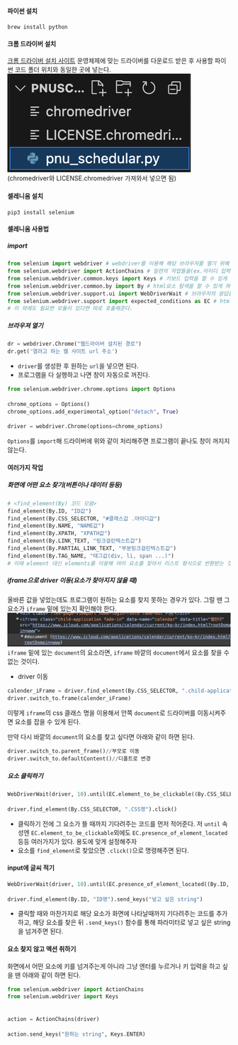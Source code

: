 #### 파이썬 설치
```terminal
brew install python
```
#### 크롬 드라이버 설치
[크롬 드라이버 설치 사이트](https://chromedriver.chromium.org/downloads)
운영체제에 맞는 드라이버를 다운로드 받은 후 사용할 파이썬 코드 폴더 위치와 동일한 곳에 넣는다.
![](../../images/Pasted%20image%2020240311151739.png)
(chromedriver와 LICENSE.chromedriver 가져와서 넣으면 됨)

#### 셀레니움 설치
```terminal
pip3 install selenium
```

#### 셀레니움 사용법
##### import
```python
from selenium import webdriver # webdriver를 이용해 해당 브라우저를 열기 위해
from selenium.webdriver import ActionChains # 일련의 작업들을(ex.아이디 입력, 비밀번호 입력, 로그인 버튼 클릭...) 연속적으로 실행할 수 있게 하기 위해
from selenium.webdriver.common.keys import Keys # 키보드 입력을 할 수 있게 하기 위해
from selenium.webdriver.common.by import By # html요소 탐색을 할 수 있게 하기 위해
from selenium.webdriver.support.ui import WebDriverWait # 브라우저의 응답을 기다릴 수 있게 하기 위해
from selenium.webdriver.support import expected_conditions as EC # html요소의 상태를 체크할 수 있게 하기 위해
# 이 외에도 필요한 모듈이 있다면 따로 호출해준다.
```

##### 브라우져 열기
```python
dr = webdriver.Chrome("웹드라이버 설치된 경로")
dr.get('열려고 하는 웹 사이트 url 주소')
```
- `driver`를 생성한 후 원하는 `url`을 넣으면 된다.
- 프로그램을 다 실행하고 나면 창이 자동으로 꺼진다.
```python
from selenium.webdriver.chrome.options import Options

chrome_options = Options()
chrome_options.add_experimental_option("detach", True)

driver = webdriver.Chrome(options=chrome_options)
```
`Options`를 `import`해 드라이버에 위와 같이 처리해주면 프로그램이 끝나도 창이 꺼지지 않는다.

#### 여러가지 작업
##### 화면에 어떤 요소 찾기(버튼이나 데이터 등등)
```python
# <find_element(By) 코드 모음>
find_element(By.ID, "ID값")
find_element(By.CSS_SELECTOR, "#클래스값 .아이디값")
find_element(By.NAME, "NAME값")
find_element(By.XPATH, "XPATH값")
find_element(By.LINK_TEXT, "링크걸린텍스트값")
find_element(By.PARTIAL_LINK_TEXT, "부분링크걸린텍스트값")
find_element(By.TAG_NAME, "태그값(div, li, span ...)")
# 이때 element 대신 elements를 이용해 여러 요소를 찾아서 리스트 형식으로 반환받는 것도 가능하다.
```

##### iframe으로 driver 이동(요소가 찾아지지 않을 때)
올바른 값을 넣었는데도 프로그램이 원하는 요소를 찾지 못하는 경우가 있다. 그럴 땐 그 요소가 `iframe` 밑에 있는지 확인해야 한다.
![](../../images/Pasted%20image%2020240312233027.png)
`iframe` 밑에 있는 `document`의 요소라면, `iframe` 바깥의 `document`에서 요소를 찾을 수 없는 것이다.
<br>


- driver 이동
```python
calender_iFrame = driver.find_element(By.CSS_SELECTOR, ".child-application.fade-in")
driver.switch_to.frame(calender_iFrame)
```
이렇게 `iframe`의 css 클래스 명을 이용해서 안쪽 `document`로 드라이버를 이동시켜주면 요소를 잡을 수 있게 된다.


만약 다시 바깥의 `document`의 요소를 찾고 싶다면 아래와 같이 하면 된다.
```python
driver.switch_to.parent_frame()//부모로 이동
driver.switch_to.defaultContent()//디폴트로 변경
```
##### 요소 클릭하기
```python
WebDriverWait(driver, 10).until(EC.element_to_be_clickable((By.CSS_SELECTOR, ".CSS명")))

driver.find_element(By.CSS_SELECTOR, ".CSS명").click()
```
- 클릭하기 전에 그 요소가 뜰 때까지 기다려주는 코드를 먼저 적어준다. 저 `until` 속성엔 `EC.element_to_be_clickable`외에도 `EC.presence_of_element_located` 등등 여러가지가 있다. 용도에 맞게 설정해주자
- 요소를 `find_element`로 찾았으면 `.click()`으로 명령해주면 된다.

#### input에 글씨 적기
```python
WebDriverWait(driver, 10).until(EC.presence_of_element_located((By.ID, "ID명")))

driver.find_element(By.ID, "ID명").send_keys("넣고 싶은 string")
```
- 클릭할 때와 마찬가지로 해당 요소가 화면에 나타날때까지 기다려주는 코드를 추가하고, 해당 요소를 찾은 뒤 `.send_keys()` 함수를 통해 파라미터로 넣고 싶은 string을 넘겨주면 된다.

#### 요소 찾지 않고 액션 취하기
화면에서 어떤 요소에 키를 넘겨주는게 아니라 그냥 엔터를 누르거나 키 입력을 하고 싶을 땐 아래와 같이 하면 된다.
```python
from selenium.webdriver import ActionChains
from selenium.webdriver import Keys


action = ActionChains(driver)

action.send_keys("원하는 string", Keys.ENTER)
```